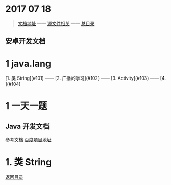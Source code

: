  # 2017 07 18
>  [文档地址](http://pan.baidu.com/disk/home?errno=0&errmsg=Auth%20Login%20Sucess&&bduss=&ssnerror=0&#list/vmode=list&path=%2F%E5%8E%8B%E7%BC%A9%E6%96%87%E4%BB%B6%E5%A4%B9%2F%E5%AE%89%E5%8D%93%E9%A1%B9%E7%9B%AE%E4%BB%A3%E7%A0%81%E4%BB%93%E5%BA%93%2FMarkDown%E5%BC%80%E5%8F%91%E6%96%87%E6%A1%A3 "查看") —— [源文件相关](http://pan.baidu.com/disk/home?errno=0&errmsg=Auth%20Login%20Sucess&&bduss=&ssnerror=0&#list/vmode=list&path=%2F%E5%8E%8B%E7%BC%A9%E6%96%87%E4%BB%B6%E5%A4%B9%2F%E9%A1%B9%E7%9B%AE%E6%A8%A1%E5%9D%97%2FAndBaseDemo%E6%A1%86%E6%9E%B6 "查看") —— [总目录](https://tanyinqing.github.io/ "查看")

## 安卓开发文档
<h1 id="1">1 java.lang </h1>  
[1. 类 String](#101) ——  [2. 广播的学习](#102) —— [3. Activity](#103) —— [4. ](#104) 

<h1 id="2">1 一天一题</h1>

## Java 开发文档

参考文档
[百度项目地址](97 "查看")

 <h1 id="101">1. 类 String</h1>
 
 [返回目录](#1) 
 
``` 
```